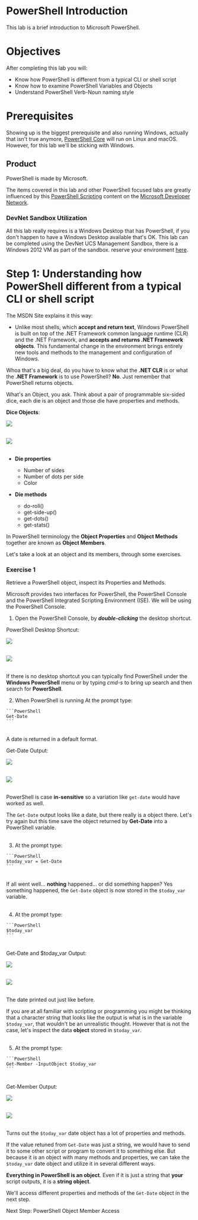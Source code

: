 # PowerShell Introduction

This lab is a brief introduction to Microsoft PowerShell.

# Objectives

After completing this lab you will:

  - Know how PowerShell is different from a typical CLI or shell script
  - Know how to examine PowerShell Variables and Objects
  - Understand PowerShell Verb-Noun naming style

# Prerequisites

Showing up is the biggest prerequisite and also running Windows, actually that isn't true anymore, [PowerShell Core](https://github.com/powershell/powershell) will run on Linux and macOS. However, for this lab we'll be sticking with Windows.

## Product

PowerShell is made by Microsoft.

The items covered in this lab and other PowerShell focused labs are greatly influenced by this [PowerShell Scripting](https://msdn.microsoft.com/en-us/powershell/scripting/powershell-scripting) content on the [Microsoft Developer Network](https://msdn.microsoft.com/en-us/default.aspx).

### DevNet Sandbox Utilization

All this lab really requires is a Windows Desktop that has PowerShell, if you don't happen to have a Windows Desktop available that's OK. This lab can be completed using the DevNet UCS Management Sandbox, there is a Windows 2012 VM as part of the sandbox. reserve your environment [here](https://devnetsandbox.cisco.com/RM/Diagram/Index/3323b7b0-b70b-4b1e-a929-6bdbff3aac8a?diagramType=Topology).

# Step 1: Understanding how PowerShell different from a typical CLI or shell script

The MSDN Site explains it this way:

  - Unlike most shells, which **accept and return text**, Windows PowerShell is built on top of the .NET Framework common language runtime (CLR) and the .NET Framework, and **accepts and returns .NET Framework objects**. This fundamental change in the environment brings entirely new tools and methods to the management and configuration of Windows.

Whoa that's a big deal, do you have to know what the **.NET CLR** is or what the **.NET Framework** is to use PowerShell? **No**. Just remember that PowerShell returns objects.

What's an Object, you ask. Think about a pair of programmable six-sided dice, each die is an object and those die have properties and methods.

**Dice Objects**:

![](assets/images/image-01.jpg)<br/><br/>

![](/posts/files/introduction-to-powershell-introduction/assets/images/image-01.jpg)<br/><br/>

- **Die properties**
  - Number of sides
  - Number of dots per side
  - Color

- **Die methods**
  - do-roll()
  - get-side-up()
  - get-dots()
  - get-stats()

In PowerShell terminology the **Object Properties** and **Object Methods** together are known as **Object Members**.

Let's take a look at an object and its members, through some exercises.

### Exercise 1

Retrieve a PowerShell object, inspect its Properties and Methods.

Microsoft provides two interfaces for PowerShell, the PowerShell Console and the PowerShell Integrated Scripting Environment (ISE). We will be using the PowerShell Console.

  1. Open the PowerShell Console, by ***double-clicking*** the desktop shortcut.

  PowerShell Desktop Shortcut:

  ![](assets/images/image-02.jpg)<br/><br/>

  ![](/posts/files/introduction-to-powershell-introduction/assets/images/image-02.jpg)<br/><br/>

  If there is no desktop shortcut you can typically find PowerShell under the **Windows PowerShell** menu or by typing *cmd-s* to bring up search and then search for **PowerShell**.  

  2. When PowerShell is running At the prompt type:

    ```PowerShell
    Get-Date
    ```

  </br>A date is returned in a default format.

  Get-Date Output:

  ![](assets/images/image-03.jpg)<br/><br/>

  ![](/posts/files/introduction-to-powershell-introduction/assets/images/image-03.jpg)<br/><br/>

  PowerShell is case **in-sensitive** so a variation like `get-date` would have worked as well.

  The `Get-Date` output looks like a date, but there really is a object there. Let's try again but this time save the object returned by **Get-Date** into a PowerShell variable.<br/><br/>

  3. At the prompt type:

    ```PowerShell
    $today_var = Get-Date
    ```

  </br>If all went well... **nothing** happened... or did something happen? Yes something happened, the `Get-Date` object is now stored in the `$today_var` variable.<br/><br/>

  4. At the prompt type:

    ```PowerShell
    $today_var
    ```

  <br>Get-Date and $today_var Output:

  ![](assets/images/image-04.jpg)<br/><br/>

  ![](/posts/files/introduction-to-powershell-introduction/assets/images/image-04.jpg)<br/><br/>

  The date printed out just like before.

  If you are at all familiar with scripting or programming you might be thinking that a character string that looks like the output is what is in the variable `$today_var`, that wouldn't be an unrealistic thought. However that is not the case, let's inspect the data **object** stored in `$today_var`.<br/><br/>

  5. At the prompt type:

    ```PowerShell
    Get-Member -InputObject $today_var
    ```

  </br>Get-Member Output:

  ![](assets/images/image-05.jpg)<br/><br/>

  ![](/posts/files/introduction-to-powershell-introduction/assets/images/image-05.jpg)<br/><br/>

  Turns out the `$today_var` date object has a lot of properties and methods.

  If the value retuned from `Get-Date` was just a string, we would have to send it to some other script or program to convert it to something else. But because it is an object with many methods and properties, we can take the `$today_var` date object and utilize it in several different ways.

  **Everything in PowerShell is an object**. Even if it is just a string that **your** script outputs, it is a **string object**.

  We'll access different properties and methods of the `Get-Date` object in the next step.

  Next Step: PowerShell Object Member Access
